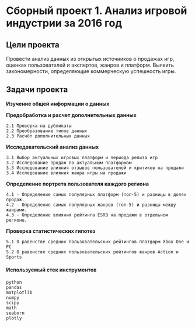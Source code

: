 # Сборный проект 1. Анализ игровой индустрии за 2016 год
## Цели проекта

Провести анализ данных из открытых источников о продажах игр, оценках пользователей и экспертов, жанров и платформ.
Выявить закономерности, определяющие коммерческую успешность игры.
## Задачи проекта

**Изучение общей информации о данных**

**Предобработка и расчет дополнительных данных**

    2.1 Проверка на дубликаты
    2.2 Преобразование типов данных
    2.3 Расчёт дополнительных данных
    
**Исследовательский анализ данных**

    3.1 Выбор актуальных игровых платформ и периода релиза игр
    3.2 Исследование продаж по актуальным платформам
    3.3 Исследование влияния отзывов пользователей и критиков на продажи
    3.4 Исследование влияния жанра игры на продажи

**Определение портрета пользователя каждого региона**
    
    4.1 - Определение самых популярных платформ (топ-5) и разницы в долях продаж.
    4.2 - Определение самых популярных жанров (топ-5) и разницы между жанрами.
    4.3 - Определение влияния рейтинга ESRB на продажи в отдельном регионе.

**Проверка статистических гипотез**

    5.1 О равенстве средних пользовательских рейтингов платформ Xbox One и PC
    5.2 О равенстве средних пользовательских рейтингов жанров Action и Sports

#### Используемый стек инструментов


    python
    pandas
    matplotlib
    numpy
    scipy
    math
    seaborn
    plotly

